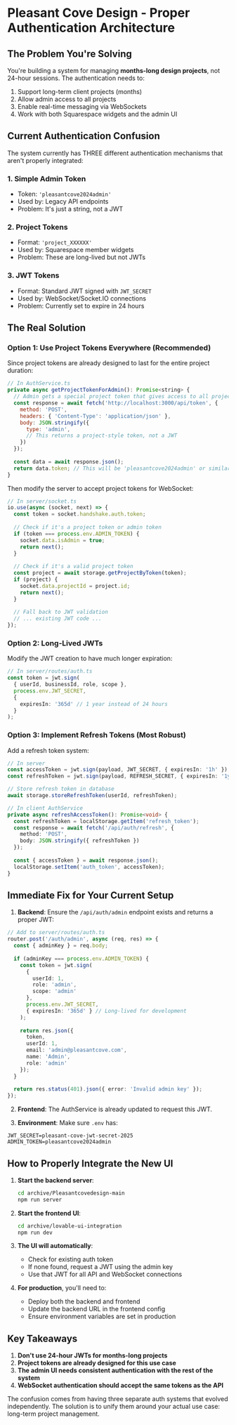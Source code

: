 # Pleasant Cove Design - Proper Authentication Architecture

## The Problem You're Solving

You're building a system for managing **months-long design projects**, not 24-hour sessions. The authentication needs to:

1. Support long-term client projects (months)
2. Allow admin access to all projects
3. Enable real-time messaging via WebSockets
4. Work with both Squarespace widgets and the admin UI

## Current Authentication Confusion

The system currently has THREE different authentication mechanisms that aren't properly integrated:

### 1. Simple Admin Token
- Token: `'pleasantcove2024admin'`
- Used by: Legacy API endpoints
- Problem: It's just a string, not a JWT

### 2. Project Tokens
- Format: `'project_XXXXXX'`
- Used by: Squarespace member widgets
- Problem: These are long-lived but not JWTs

### 3. JWT Tokens
- Format: Standard JWT signed with `JWT_SECRET`
- Used by: WebSocket/Socket.IO connections
- Problem: Currently set to expire in 24 hours

## The Real Solution

### Option 1: Use Project Tokens Everywhere (Recommended)

Since project tokens are already designed to last for the entire project duration:

```javascript
// In AuthService.ts
private async getProjectTokenForAdmin(): Promise<string> {
  // Admin gets a special project token that gives access to all projects
  const response = await fetch('http://localhost:3000/api/token', {
    method: 'POST',
    headers: { 'Content-Type': 'application/json' },
    body: JSON.stringify({ 
      type: 'admin',
      // This returns a project-style token, not a JWT
    })
  });
  
  const data = await response.json();
  return data.token; // This will be 'pleasantcove2024admin' or similar
}
```

Then modify the server to accept project tokens for WebSocket:

```typescript
// In server/socket.ts
io.use(async (socket, next) => {
  const token = socket.handshake.auth.token;
  
  // Check if it's a project token or admin token
  if (token === process.env.ADMIN_TOKEN) {
    socket.data.isAdmin = true;
    return next();
  }
  
  // Check if it's a valid project token
  const project = await storage.getProjectByToken(token);
  if (project) {
    socket.data.projectId = project.id;
    return next();
  }
  
  // Fall back to JWT validation
  // ... existing JWT code ...
});
```

### Option 2: Long-Lived JWTs

Modify the JWT creation to have much longer expiration:

```typescript
// In server/routes/auth.ts
const token = jwt.sign(
  { userId, businessId, role, scope },
  process.env.JWT_SECRET,
  { 
    expiresIn: '365d' // 1 year instead of 24 hours
  }
);
```

### Option 3: Implement Refresh Tokens (Most Robust)

Add a refresh token system:

```typescript
// In server
const accessToken = jwt.sign(payload, JWT_SECRET, { expiresIn: '1h' });
const refreshToken = jwt.sign(payload, REFRESH_SECRET, { expiresIn: '1y' });

// Store refresh token in database
await storage.storeRefreshToken(userId, refreshToken);

// In client AuthService
private async refreshAccessToken(): Promise<void> {
  const refreshToken = localStorage.getItem('refresh_token');
  const response = await fetch('/api/auth/refresh', {
    method: 'POST',
    body: JSON.stringify({ refreshToken })
  });
  
  const { accessToken } = await response.json();
  localStorage.setItem('auth_token', accessToken);
}
```

## Immediate Fix for Your Current Setup

1. **Backend**: Ensure the `/api/auth/admin` endpoint exists and returns a proper JWT:

```typescript
// Add to server/routes/auth.ts
router.post('/auth/admin', async (req, res) => {
  const { adminKey } = req.body;
  
  if (adminKey === process.env.ADMIN_TOKEN) {
    const token = jwt.sign(
      { 
        userId: 1, 
        role: 'admin', 
        scope: 'admin' 
      },
      process.env.JWT_SECRET,
      { expiresIn: '365d' } // Long-lived for development
    );
    
    return res.json({
      token,
      userId: 1,
      email: 'admin@pleasantcove.com',
      name: 'Admin',
      role: 'admin'
    });
  }
  
  return res.status(401).json({ error: 'Invalid admin key' });
});
```

2. **Frontend**: The AuthService is already updated to request this JWT.

3. **Environment**: Make sure `.env` has:
```
JWT_SECRET=pleasant-cove-jwt-secret-2025
ADMIN_TOKEN=pleasantcove2024admin
```

## How to Properly Integrate the New UI

1. **Start the backend server**:
   ```bash
   cd archive/Pleasantcovedesign-main
   npm run server
   ```

2. **Start the frontend UI**:
   ```bash
   cd archive/lovable-ui-integration
   npm run dev
   ```

3. **The UI will automatically**:
   - Check for existing auth token
   - If none found, request a JWT using the admin key
   - Use that JWT for all API and WebSocket connections

4. **For production**, you'll need to:
   - Deploy both the backend and frontend
   - Update the backend URL in the frontend config
   - Ensure environment variables are set in production

## Key Takeaways

1. **Don't use 24-hour JWTs for months-long projects**
2. **Project tokens are already designed for this use case**
3. **The admin UI needs consistent authentication with the rest of the system**
4. **WebSocket authentication should accept the same tokens as the API**

The confusion comes from having three separate auth systems that evolved independently. The solution is to unify them around your actual use case: long-term project management.

